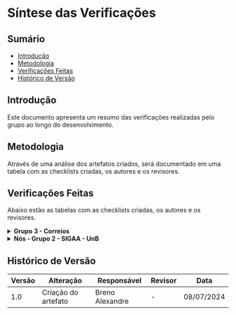 # Síntese das Verificações


## Sumário

- [Introdução](#Introdução)
- [Metodologia](#Metodologia)
- [Verificações Feitas](#Verificações-Feitas)
- [Histórico de Versão](#Histórico-de-Versão)


## Introdução

Este documento apresenta um resumo das verificações realizadas pelo grupo ao longo do desenvolvimento.


## Metodologia

Através de uma análise dos artefatos criados, será documentado em uma tabela com as checklists criadas, os autores e os revisores.


## Verificações Feitas

Abaixo estão as tabelas com as checklists criadas, os autores e os revisores.

<details>

<summary><b>Grupo 3 - Correios</b></summary>
<br>

<details>

<summary><b>Análise de Requisitos</b></summary>
<br>
<center>

<b>Tabela 1:</b> Listas de verificação da etapa de Análise de Requisitos do Grupo 3.

| Lista de Verificação | Autor | Revisor |
| - | - | - |
| [Verificação dos Aspectos Éticos](/VerificacaoArtefatos/Grupo3/AnaliseRequisitos/AspectosEticos) | [Larissa Stéfane](https://github.com/SkywalkerSupreme) | [Breno Alexandre](https://github.com/brenoalexandre0) |
| [Verificação dos Cenários](/VerificacaoArtefatos/Grupo3/AnaliseRequisitos/Cenario) | [Larissa Stéfane](https://github.com/SkywalkerSupreme) | [Bruno Araújo](https://github.com/brunocva) |
| [Verificação e Inspeção da Técnica de Grupo de Foco](/VerificacaoArtefatos/Grupo3/AnaliseRequisitos/GrupoFoco) | [Breno Alexandre](https://github.com/brenoalexandre0) | [Luana Medeiros](https://github.com/LuaMedeiros) | 
| [Verificação para a Análise HTA](/VerificacaoArtefatos/Grupo3/AnaliseRequisitos/HTA) | [Pedro Izarias](https://github.com/Izarias) | [Bruno Araújo](https://github.com/brunocva) |
| [Verificação para o Perfil do Usuário](/VerificacaoArtefatos/Grupo3/AnaliseRequisitos/PerfilUsuário) | [Larissa Stéfane](https://github.com/SkywalkerSupreme) | [Luana Medeiros](https://github.com/LuaMedeiros) |
| [Verificação para as Personas](/VerificacaoArtefatos/Grupo3/AnaliseRequisitos/Personas) | [Pedro Izarias](https://github.com/Izarias) | [Luana Medeiros](https://github.com/LuaMedeiros) |
| [Verificação e Inspeção do Questionário](/VerificacaoArtefatos/Grupo3/AnaliseRequisitos/Questionario) | [Larissa Stéfane](https://github.com/SkywalkerSupreme) | [Luana Medeiros](https://github.com/LuaMedeiros) |

<b>Autor:</b> <a href="https://github.com/brenoalexandre0/">Breno Alexandre</a>.

</center>

</details>


<details>

<summary><b>Análise de Requisitos II</b></summary>
<br>
<center>

<b>Tabela 2:</b> Listas de verificação da etapa de Análise de Requisitos II do Grupo 3.

| Lista de Verificação | Autor | Revisor |
| - | - | - |
| [Verificação para as Metas de Usabilidade](/VerificacaoArtefatos/Grupo3/AnaliseRequisitos2/MetasUsabilidade) | | [Pedro Izarias](https://github.com/Izarias) | [Bruno Araújo](https://github.com/brunocva) |
| [Verificação para o Guia de Estilo](/VerificacaoArtefatos/Grupo3/AnaliseRequisitos2/analiseGuiaDeEstilo) | [Iago Passaglia](https://github.com/Paxxaglia) | [Bruno Araújo](https://github.com/brunocva) |

<b>Autor:</b> <a href="https://github.com/brenoalexandre0/">Breno Alexandre</a>.

</center>

</details>


<details>

<summary><b>Análise de Tarefas</b></summary>
<br>
<center>

<b>Tabela 3:</b> Listas de verificação da etapa de Análise de Tarefas do Grupo 3.

| Lista de Verificação | Autor | Revisor |
| - | - | - |
| [Verificação para o GOMS](/VerificacaoArtefatos/Grupo3/AnaliseTarefas/avaliacaoGoms) | [Iago Passaglia](https://github.com/Paxxaglia) | [Bruno Araújo](https://github.com/brunocva) |

<b>Autor:</b> <a href="https://github.com/brenoalexandre0/">Breno Alexandre</a>.

</center>

</details>


<details>

<summary><b>Design, Avaliação e Desenvolvimento: Nível 1</b></summary>
<br>
<center>

<b>Tabela 3:</b> Listas de verificação da etapa de Design, Avaliação e Desenvolvimento: Nível 1, do Grupo 3.

| Lista de Verificação | Autor | Revisor |
| - | - | - |
| [Verificação e Inspeção dos StoryBoards](/VerificacaoArtefatos/Grupo3/DesignAvaliacaoDesenvolvimento/Nivel1/Storyboard) | [Luana Medeiros](https://github.com/LuaMedeiros) | [Iago Passaglia](https://github.com/Paxxaglia) |
| [Verificação e Inspeção do Planejamento de Avaliação da Análise de Tarefas](/VerificacaoArtefatos/Grupo3/DesignAvaliacaoDesenvolvimento/Nivel1/PlanejamentoDeAvaliaçãoDaAnáliseDeTarefas) | [Luana Medeiros](https://github.com/LuaMedeiros) | [Iago Passaglia](https://github.com/Paxxaglia) |
| [Verificação para o Planejamento da Avaliação do Storyboard](/VerificacaoArtefatos/Grupo3/DesignAvaliacaoDesenvolvimento/Nivel1/PlanejamentoAvaliacaoStoryboard) | [Pedro Izarias](https://github.com/Izarias) | [Luana Medeiros](https://github.com/LuaMedeiros) |
| [Verificação e Inspeção do Relato dos Resultados Avaliação da Análise de Tarefas](/VerificacaoArtefatos/Grupo3/DesignAvaliacaoDesenvolvimento/Nivel1/RelatoResultadosAvaliacaoHTA) | [Breno Alexandre](https://github.com/brenoalexandre0) | [Iago Passaglia](https://github.com/Paxxaglia) |
| [Verificação para o Relato dos resultados da Avaliação do Storyboard](/VerificacaoArtefatos/Grupo3/DesignAvaliacaoDesenvolvimento/Nivel1/relatoAvaliacaoRelatoStoryboard) | [Iago Passaglia](https://github.com/Paxxaglia) | [Luana Medeiros](https://github.com/LuaMedeiros) |

<b>Autor:</b> <a href="https://github.com/brenoalexandre0/">Breno Alexandre</a>.

</center>

</details>

</details>


<details>

<summary><b>Nós - Grupo 2 - SIGAA - UnB</b></summary>
<br>

<details>

<summary><b>Análise de Requisitos</b></summary>
<br>
<center>

<b>Tabela 1:</b> Listas de verificação da etapa de Análise de Requisitos do Grupo 2.

| Lista de Verificação | Autor | Revisor |
| - | - | - |
| [Verificação dos Aspectos Éticos](/VerificacaoArtefatos/Grupo2/AnaliseRequisitos/AspectosEticos) | [Luana Medeiros](https://github.com/LuaMedeiros) | [Iago Passaglia](https://github.com/Paxxaglia) |
| [Verificação dos Cenários](/VerificacaoArtefatos/Grupo2/AnaliseRequisitos/Cenarios) | [Luana Medeiros](https://github.com/LuaMedeiros) | [Iago Passaglia](https://github.com/Paxxaglia) |
| [Verificação do Perfil de Usuário](/VerificacaoArtefatos/Grupo2/AnaliseRequisitos/ValidacaoPerfilDeUsuario) | [Iago Passaglia](https://github.com/Paxxaglia) | [Luana Medeiros](https://github.com/LuaMedeiros) | 
| [Verificação de Personas](/VerificacaoArtefatos/Grupo2/AnaliseRequisitos/VerificacaoPersonas) | [Iago Passaglia](https://github.com/Paxxaglia) | [Bruno Araújo](https://github.com/brunocva) |
| [Verificação dos Questionários](/VerificacaoArtefatos/Grupo2/AnaliseRequisitos/Questionários) | [Pedro Izarias](https://github.com/Izarias) | [Luana Medeiros](https://github.com/LuaMedeiros) | 

<b>Autor:</b> <a href="https://github.com/brenoalexandre0/">Breno Alexandre</a>.

</center>

</details>



</details>


## Histórico de Versão

| Versão | Alteração | Responsável | Revisor | Data |
| - | - | - | - | - |
| 1.0 | Criação do artefato | Breno Alexandre | - | 08/07/2024 |
